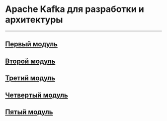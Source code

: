 # Apache Kafka для разработки и архитектуры

---

## [Первый модуль](./module_1/README.md)
## [Второй модуль](./module_2/README.md)
## [Третий модуль](./module_3/README.md)
## [Четвертый модуль](./module_4/README.md)
## [Пятый модуль](./module_5/README.md)